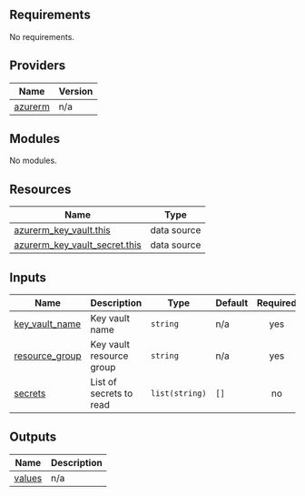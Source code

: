 <!-- BEGINNING OF PRE-COMMIT-TERRAFORM DOCS HOOK -->
## Requirements

No requirements.

## Providers

| Name | Version |
|------|---------|
| <a name="provider_azurerm"></a> [azurerm](#provider\_azurerm) | n/a |

## Modules

No modules.

## Resources

| Name | Type |
|------|------|
| [azurerm_key_vault.this](https://registry.terraform.io/providers/hashicorp/azurerm/latest/docs/data-sources/key_vault) | data source |
| [azurerm_key_vault_secret.this](https://registry.terraform.io/providers/hashicorp/azurerm/latest/docs/data-sources/key_vault_secret) | data source |

## Inputs

| Name | Description | Type | Default | Required |
|------|-------------|------|---------|:--------:|
| <a name="input_key_vault_name"></a> [key\_vault\_name](#input\_key\_vault\_name) | Key vault name | `string` | n/a | yes |
| <a name="input_resource_group"></a> [resource\_group](#input\_resource\_group) | Key vault resource group | `string` | n/a | yes |
| <a name="input_secrets"></a> [secrets](#input\_secrets) | List of secrets to read | `list(string)` | `[]` | no |

## Outputs

| Name | Description |
|------|-------------|
| <a name="output_values"></a> [values](#output\_values) | n/a |
<!-- END OF PRE-COMMIT-TERRAFORM DOCS HOOK -->
